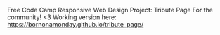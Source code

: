 Free Code Camp Responsive Web Design Project: Tribute Page For the community! <3
Working version here: https://bornonamonday.github.io/tribute_page/
